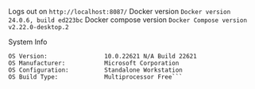 Logs out on ```http://localhost:8087/```
Docker version ```Docker version 24.0.6, build ed223bc```
Docker compose version ```Docker Compose version v2.22.0-desktop.2```

System Info 

```OS Name:                   Microsoft Windows 11 Home
OS Version:                10.0.22621 N/A Build 22621
OS Manufacturer:           Microsoft Corporation
OS Configuration:          Standalone Workstation
OS Build Type:             Multiprocessor Free```